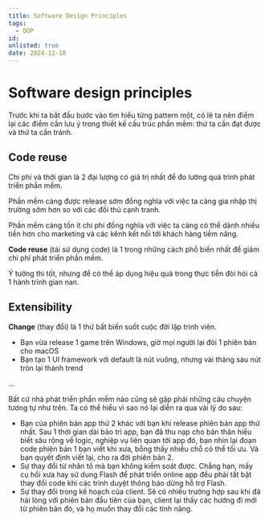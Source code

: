 ```yaml
---
title: Software Design Principles
tags:
  - OOP
id:
unlisted: true
date: 2024-11-10
---
```


# Software design principles

Trước khi ta bắt đầu bước vào tìm hiểu từng pattern một, có lẽ ta nên điểm lại các điểm cần lưu ý trong thiết kế cấu trúc phần mềm: thứ ta cần đạt được và thứ ta cần tránh.

## Code reuse

Chi phí và thời gian là 2 đại lượng có giá trị nhất để đo lường quá trình phát triển phần mềm.

Phần mềm càng được release sớm đồng nghĩa với việc ta càng gia nhập thị trường sớm hơn so với các đối thủ cạnh tranh.

Phần mềm càng tốn ít chi phí đồng nghĩa với việc ta càng có thể dành nhiều tiền hơn cho marketing và các kênh kết nối tới khách hàng tiềm năng.

**Code reuse** (tái sử dụng code) là 1 trong những cách phổ biến nhất để giảm chi phí phát triển phần mềm.

Ý tưởng thì tốt, nhưng để có thể áp dụng hiệu quả trong thực tiễn đòi hỏi cả 1 hành trình gian nan.

## Extensibility

**Change** (thay đổi) là 1 thứ bất biến suốt cuộc đời lập trình viên.

- Bạn vừa release 1 game trên Windows, giờ mọi người lại đòi 1 phiên bản cho macOS
- Bạn tạo 1 UI framework với default là nút vuông, nhưng vài tháng sau nút tròn lại thành trend

...

Bất cứ nhà phát triển phần mềm nào cũng sẽ gặp phải những câu chuyện tương tự như trên. Ta có thể hiểu vì sao nó lại diễn ra qua vài lý do sau:

- Bạn của phiên bản app thứ 2 khác với bạn khi release phiên bản app thứ nhất. Sau 1 thời gian dài bảo trì app, bạn đã thu nạp cho bản thân hiểu biết sâu rộng về logic, nghiệp vụ liên quan tới app đó, bạn nhìn lại đoạn code phiên bản 1 bạn viết khi xưa, bỗng thấy nhiều chỗ có thể tối ưu. Và bạn quyết định viết lại, cho ra đời phiên bản 2.
- Sự thay đổi từ nhân tố mà bạn không kiểm soát được. Chẳng hạn, mấy cụ hồi xưa hay sử dung Flash để phát triển online app đều phải tất bật thay đổi code khi các trình duyệt thông báo dừng hỗ trợ Flash.
- Sự thay đổi trong kế hoạch của client. Sẽ có nhiều trường hợp sau khi đã hài lòng với phiên bản đầu tiên của bạn, client lại thấy các hướng đi mới từ phiên bản đó, và họ muốn thay đổi các tính năng.
